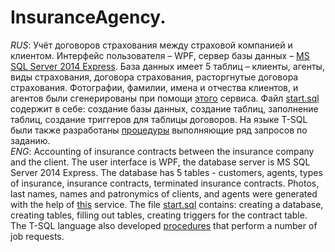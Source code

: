 # InsuranceAgency.
<i>RUS</i>: Учёт договоров страхования между страховой компанией и клиентом. Интерфейс пользователя – WPF, сервер базы данных – [MS SQL Server 2014 Express](https://www.microsoft.com/ru-ru/download/details.aspx?id=42299). База данных имеет 5 таблиц – клиенты, агенты, виды страхования, договора страхования, расторгнутые договора страхования. Фотографии, фамилии, имена и отчества клиентов, и агентов были сгенерированы при помощи [этого](https://randus.ru/) сервиса. Файл [start.sql](WPF/InsuranceAgency/DataBase/start.sql) содержит в себе: создание базы данных, создание таблиц, заполнение таблиц, создание триггеров для таблицы договоров. На языке T-SQL были также разработаны [процедуры](WPF/InsuranceAgency/DataBase/Procedures/) выполняющие ряд запросов по заданию.<br/>
<i>ENG</i>: Accounting of insurance contracts between the insurance company and the client. The user interface is WPF, the database server is MS SQL Server 2014 Express. The database has 5 tables - customers, agents, types of insurance, insurance contracts, terminated insurance contracts. Photos, last names, names and patronymics of clients, and agents were generated with the help of [this](https://randus.ru/) service. The file [start.sql](WPF/InsuranceAgency/DataBase/start.sql) contains: creating a database, creating tables, filling out tables, creating triggers for the contract table. The T-SQL language also developed [procedures](WPF/InsuranceAgency/DataBase/Procedures/) that perform a number of job requests.

